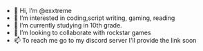 - 👋 Hi, I’m @exxtreme
- 👀 I’m interested in coding,script writing, gaming, reading
- 🌱 I’m currently studying in 10th grade.
- 💞️ I’m looking to collaborate with rockstar games
- 📫 To reach me go to my discord server I'll provide the link soon

<!---
OPcaliverYT/OPcaliverYT is a ✨ special ✨ repository because its `README.md` (this file) appears on your GitHub profile.
You can click the Preview link to take a look at your changes.
--->
